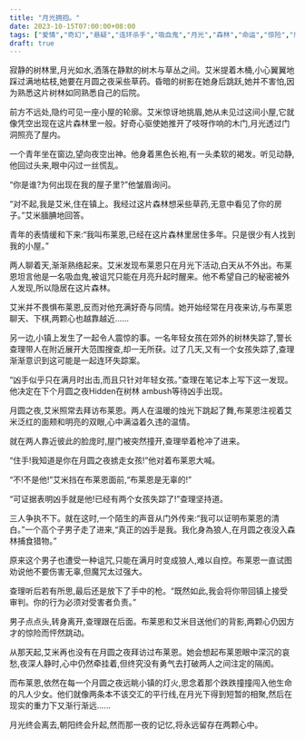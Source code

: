 ```yaml
---
title: "月光拥抱。"
date: 2023-10-15T07:00:00+08:00
tags: ["爱情","奇幻","悬疑","连环杀手","吸血鬼","月光","森林","命运","惊险","感人","Claude"]
draft: true
--- 
```


寂静的树林里,月光如水,洒落在静默的树木与草丛之间。艾米提着木桶,小心翼翼地踩过满地枯枝,她要在月圆之夜采些草药。昏暗的树影在她身后跳跃,她并不害怕,因为熟悉这片树林如同熟悉自己的后院。

前方不远处,隐约可见一座小屋的轮廓。艾米惊讶地挑眉,她从未见过这间小屋,它就像凭空出现在这片森林里一般。好奇心驱使她推开了吱呀作响的木门,月光透过门洞照亮了屋内。

一个青年坐在窗边,望向夜空出神。他身着黑色长袍,有一头柔软的褐发。听见动静,他回过头来,眼中闪过一丝慌乱。

“你是谁?为何出现在我的屋子里?”他皱眉询问。

“对不起,我是艾米,住在镇上。我经过这片森林想采些草药,无意中看见了你的房子。”艾米腼腆地回答。

青年的表情缓和下来:“我叫布莱恩,已经在这片森林里居住多年。只是很少有人找到我的小屋。”

两人聊着天,渐渐熟络起来。艾米发现布莱恩只在月光下活动,白天从不外出。布莱恩坦言他是一名吸血鬼,被诅咒只能在月亮升起时醒来。他不希望自己的秘密被外人发现,所以隐居在这片森林。

艾米并不畏惧布莱恩,反而对他充满好奇与同情。她开始经常在月夜来访,与布莱恩聊天、下棋,两颗心也越靠越近......

另一边,小镇上发生了一起令人震惊的事。一名年轻女孩在郊外的树林失踪了,警长查理带人在附近展开大范围搜查,却一无所获。过了几天,又有一个女孩失踪了,查理渐渐意识到这可能是一起连环失踪案。

“凶手似乎只在满月时出击,而且只针对年轻女孩。”查理在笔记本上写下这一发现。他决定在下个月圆之夜Hidden在树林 ambush等待凶手出现。

月圆之夜,艾米照常去拜访布莱恩。两人在温暖的烛光下跳起了舞,布莱恩注视着艾米泛红的面颊和明亮的双眼,心中满溢着久违的温情。

就在两人靠近彼此的脸庞时,屋门被突然撞开,查理举着枪冲了进来。

“住手!我知道是你在月圆之夜掳走女孩!”他对着布莱恩大喊。

“不!不是他!”艾米挡在布莱恩面前,“布莱恩是无辜的!”

“可证据表明凶手就是他!已经有两个女孩失踪了!”查理坚持道。

三人争执不下。就在这时,一个陌生的声音从门外传来:“我可以证明布莱恩的清白。”一个高个子男子走了进来,“真正的凶手是我。我化身為狼人,在月圆之夜没入森林捕食猎物。”

原来这个男子也遭受一种诅咒,只能在满月时变成狼人,难以自控。布莱恩一直试图劝说他不要伤害无辜,但魔咒太过强大。

查理听后若有所思,最后还是放下了手中的枪。“既然如此,我会将你带回镇上接受审判。你的行为必须对受害者负责。”

男子点点头,转身离开,查理跟在后面。布莱恩和艾米目送他们的背影,两颗心仍因方才的惊险而怦然跳动。

从那天起,艾米再也没有在月圆之夜拜访过布莱恩。她会想起布莱恩眼中深沉的哀愁,夜深人静时,心中仍然牵挂着,但终究没有勇气去打破两人之间注定的隔阂。

而布莱恩,依然在每一个月圆之夜远眺小镇的灯火,思念着那个跌跌撞撞闯入他生命的凡人少女。他们就像两条本不该交汇的平行线,在月光下得到短暂的相聚,然后在现实的重力下又渐行渐远......

月光终会离去,朝阳终会升起,然而那一夜的记忆,将永远留存在两颗心中。